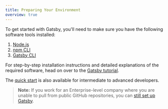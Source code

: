```yaml
---
title: Preparing Your Environment
overview: true
---
```


To get started with Gatsby, you'll need to make sure you have the following software tools installed:

1.  [Node.js](/tutorial/part-zero/#-install-nodejs-and-npm)
2.  [npm CLI](/tutorial/part-zero/#check-your-nodejs-installation)
3.  [Gatsby CLI](/tutorial/part-zero/#using-the-gatsby-cli)

For step-by-step installation instructions and detailed explanations of the required software, head on over to the [Gatsby tutorial](/tutorial/part-zero/).

The [quick start](/docs/quick-start/) is also available for intermediate to advanced developers.

> **Note:** If you work for an Enterprise-level company where you are unable to pull from public GitHub repositories, you can [still set up Gatsby](/docs/setting-up-gatsby-without-gatsby-new/).

<GuideList slug={props.slug} />
